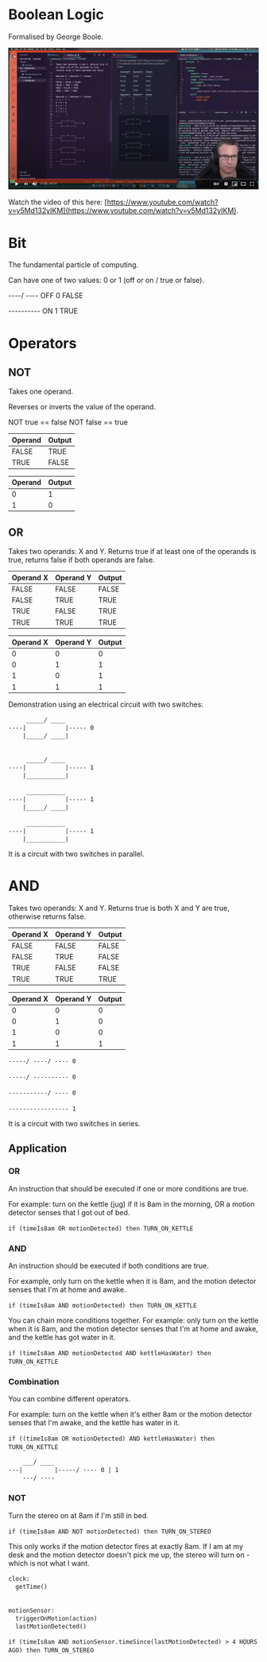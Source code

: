 # Boolean Logic

Formalised by George Boole.

[![](img/video.png)](https://www.youtube.com/watch?v=y5Md132yIKM)

Watch the video of this here: [https://www.youtube.com/watch?v=y5Md132yIKM](https://www.youtube.com/watch?v=y5Md132yIKM).

# Bit

The fundamental particle of computing.

Can have one of two values: 0 or 1 (off or on / true or false).

----/ ----    OFF  0   FALSE

----------    ON   1   TRUE

# Operators

## NOT

Takes one operand.

Reverses or inverts the value of the operand.

NOT true == false
NOT false == true

Operand |  Output
--|--
FALSE | TRUE
TRUE | FALSE

Operand |  Output
--|--
0 | 1
1 | 0

## OR

Takes two operands: X and Y. Returns true if at least one of the operands is true, returns false if both operands are false.

Operand X | Operand Y | Output
-- | -- | --
FALSE | FALSE | FALSE
FALSE | TRUE | TRUE
TRUE | FALSE | TRUE
TRUE | TRUE | TRUE

Operand X | Operand Y | Output
-- | -- | --
0 | 0 | 0
0 | 1 | 1
1 | 0 | 1
1 | 1 | 1

Demonstration using an electrical circuit with two switches:

```
     _____/ ____
----|           |----- 0
    |_____/ ____|


     _____/ ____
----|           |----- 1
    |___________|

     ___________
----|           |----- 1
    |_____/ ____|

     ___________
----|           |----- 1
    |___________|  
```

It is a circuit with two switches in parallel.

# AND 

Takes two operands: X and Y. Returns true is both X and Y are true, otherwise returns false.

Operand X | Operand Y | Output
-- | -- | --
FALSE | FALSE | FALSE
FALSE | TRUE | FALSE
TRUE | FALSE | FALSE
TRUE | TRUE | TRUE

Operand X | Operand Y | Output
-- | -- | --
0 | 0 | 0
0 | 1 | 0
1 | 0 | 0
1 | 1 | 1

```
-----/ ----/ ---- 0

-----/ ---------- 0

-----------/ ---- 0

----------------- 1
```
It is a circuit with two switches in series.

## Application

### OR  

An instruction that should be executed if one or more conditions are true.

For example: turn on the kettle (jug) if it is 8am in the morning, OR a motion detector senses that I got out of bed.

`if (timeIs8am OR motionDetected) then TURN_ON_KETTLE`

### AND

An instruction should be executed if both conditions are true.

For example, only turn on the kettle when it is 8am, and the motion detector senses that I'm at home and awake.

`if (timeIs8am AND motionDetected) then TURN_ON_KETTLE`

You can chain more conditions together. For example: only turn on the kettle when it is 8am, and the motion detector senses that I'm at home and awake, and the kettle has got water in it.

`if (timeIs8am AND motionDetected AND kettleHasWater) then TURN_ON_KETTLE`

### Combination

You can combine different operators. 

For example: turn on the kettle when it's either 8am or the motion detector senses that I'm awake, and the kettle has water in it.

`if ((timeIs8am OR motionDetected) AND kettleHasWater) then TURN_ON_KETTLE`

```
    ___/ ____
---|         |-----/ ---- 0 | 1
    ---/ ----
```

### NOT 

Turn the stereo on at 8am if I'm still in bed.

`if (timeIs8am AND NOT motionDetected) then TURN_ON_STEREO`

This only works if the motion detector fires at exactly 8am. If I am at my desk and the motion detector doesn't pick me up, the stereo will turn on - which is not what I want.

```
clock:
  getTime()


motionSensor:
  triggerOnMotion(action)
  lastMotionDetected()

```

`if (timeIs8am AND motionSensor.timeSince(lastMotionDetected) > 4 HOURS AGO) then TURN_ON_STEREO`

     